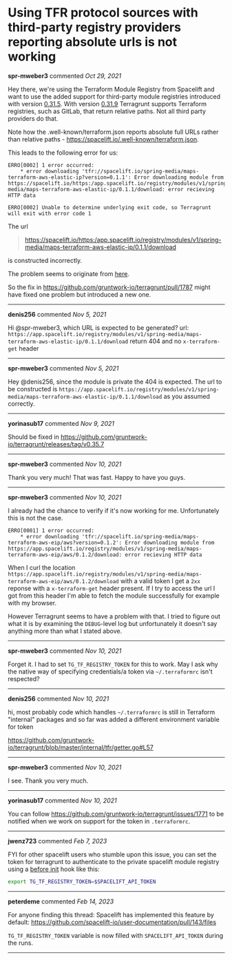 # Using TFR protocol sources with third-party registry providers reporting absolute urls is not working

**spr-mweber3** commented *Oct 29, 2021*

Hey there, we're using the Terraform Module Registry from Spacelift and want to use the added support for third-party module registries introduced with version [0.31.5](https://github.com/gruntwork-io/terragrunt/releases/tag/v0.31.5). With version [0.31.9](https://github.com/gruntwork-io/terragrunt/releases/tag/v0.31.9) Terragrunt supports Terraform registries, such as GitLab, that return relative paths. Not all third party providers do that.

Note how the .well-known/terraform.json reports absolute full URLs rather than relative paths - https://spacelift.io/.well-known/terraform.json.

This leads to the following error for us:

```
ERRO[0002] 1 error occurred:
	* error downloading 'tfr://spacelift.io/spring-media/maps-terraform-aws-elastic-ip?version=0.1.1': Error downloading module from https://spacelift.io/https:/app.spacelift.io/registry/modules/v1/spring-media/maps-terraform-aws-elastic-ip/0.1.1/download: error recieving HTTP data

ERRO[0002] Unable to determine underlying exit code, so Terragrunt will exit with error code 1
```

The url
> https://spacelift.io/https:/app.spacelift.io/registry/modules/v1/spring-media/maps-terraform-aws-elastic-ip/0.1.1/download

is constructed incorrectly.

The problem seems to originate from [here](https://github.com/gruntwork-io/terragrunt/pull/1767/files#diff-2775841193536f9771363fbc0d5e76f8bf3ba22b7b0ac049ece09a529370584dR131-R141).

So the fix in https://github.com/gruntwork-io/terragrunt/pull/1787 might have fixed one problem but introduced a new one.
<br />
***


**denis256** commented *Nov 5, 2021*

Hi @spr-mweber3, which URL is expected to be generated?
url: `https://app.spacelift.io/registry/modules/v1/spring-media/maps-terraform-aws-elastic-ip/0.1.1/download`  return 404 and no `x-terraform-get` header

***

**spr-mweber3** commented *Nov 5, 2021*

Hey @denis256, since the module is private the 404 is expected. The url to be constructed is `https://app.spacelift.io/registry/modules/v1/spring-media/maps-terraform-aws-elastic-ip/0.1.1/download` as you assumed correctly.
***

**yorinasub17** commented *Nov 9, 2021*

Should be fixed in https://github.com/gruntwork-io/terragrunt/releases/tag/v0.35.7
***

**spr-mweber3** commented *Nov 10, 2021*

Thank you very much! That was fast. Happy to have you guys.
***

**spr-mweber3** commented *Nov 10, 2021*

I already had the chance to verify if it's now working for me. Unfortunately this is not the case.

```
ERRO[0001] 1 error occurred:
	* error downloading 'tfr://spacelift.io/spring-media/maps-terraform-aws-eip/aws?version=0.1.2': Error downloading module from https://app.spacelift.io/registry/modules/v1/spring-media/maps-terraform-aws-eip/aws/0.1.2/download: error recieving HTTP data
```

When I curl the location `https://app.spacelift.io/registry/modules/v1/spring-media/maps-terraform-aws-eip/aws/0.1.2/download` with a valid token I get a `2xx` reponse with a `x-terraform-get` header present. If I try to access the url I got from this header I'm able to fetch the module successfully for example with my browser.

However Terragrunt seems to have a problem with that. I tried to figure out what it is by examining the `DEBUG`-level log but unfortunately it doesn't say anything more than what I stated above.
***

**spr-mweber3** commented *Nov 10, 2021*

Forget it. I had to set `TG_TF_REGISTRY_TOKEN` for this to work. May I ask why the native way of specifying credentials/a token via `~/.terraformrc` isn't respected?
***

**denis256** commented *Nov 10, 2021*

hi, most probably code which handles `~/.terraformrc` is still in Terraform "internal" packages and so far was added a different environment variable for token

https://github.com/gruntwork-io/terragrunt/blob/master/internal/tfr/getter.go#L57
***

**spr-mweber3** commented *Nov 10, 2021*

I see. Thank you very much.
***

**yorinasub17** commented *Nov 10, 2021*

You can follow https://github.com/gruntwork-io/terragrunt/issues/1771 to be notified when we work on support for the token in `.terraformrc`.
***

**jwenz723** commented *Feb 7, 2023*

FYI for other spacelift users who stumble upon this issue, you can set the token for terragrunt to authenticate to the private spacelift module registry using a [before init](https://docs.spacelift.io/concepts/run/#initializing) hook like this:

```bash
export TG_TF_REGISTRY_TOKEN=$SPACELIFT_API_TOKEN
```
***

**peterdeme** commented *Feb 14, 2023*

For anyone finding this thread: Spacelift has implemented this feature by default: https://github.com/spacelift-io/user-documentation/pull/143/files

`TG_TF_REGISTRY_TOKEN` variable is now filled with `SPACELIFT_API_TOKEN` during the runs.
***

